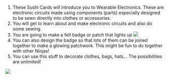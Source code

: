 1. These Sushi Cards will introduce you to Wearable Electronics. These are electronic circuits made using components (parts) especially designed to be sewn directly into clothes or accessories. 
2. You will get to learn about and make electronic circuits and also do some sewing.
3. You are going to make a felt badge or patch that lights up
 ![](/assets/badge_lit_150_110_650.png)
4. You can also design the badge so that lots of them can be joined together to make a glowing patchwork. This might be fun to do together with other Ninjas!
5. You can use this stuff to decorate clothes, bags, hats... The possibilities are unlimited!

 ![](/assets/robot_headband_340_150_800.png)